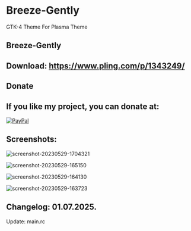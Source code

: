 # Breeze-Gently
GTK-4 Theme For Plasma Theme

Breeze-Gently
-------------

Download: https://www.pling.com/p/1343249/
------------------------------------------

<html>
  <head>
    <meta charset="utf-8" />
  </head>
  <body>
    <h2>Donate</h2>
    <h2>If you like my project, you can donate at:</h2>
    <a href="https://www.paypal.com/paypalme/VesnaLazic">
    <img src="PayPal.png" alt="PayPal" />
    </a>
  </body>
</html>

Screenshots:
-------------

![screenshot-20230529-1704321](https://github.com/user-attachments/assets/36a60fad-edd4-4128-833b-6ca13e381c01)

![screenshot-20230529-165150](https://github.com/user-attachments/assets/e90550c6-c900-47ca-a470-19a6a445a38c)

![screenshot-20230529-164130](https://github.com/user-attachments/assets/2d0065b2-3fc9-4142-b5c3-c77f8d6b6ab6)

![screenshot-20230529-163723](https://github.com/user-attachments/assets/9d98f80d-8d8e-44b4-9cc9-0aed731398a4)


Changelog: 01.07.2025.
----------------------

Update: main.rc
